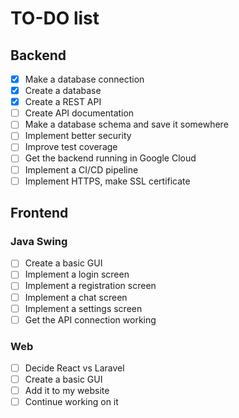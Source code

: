 # TO-DO list

## Backend
- [x] Make a database connection
- [x] Create a database
- [x] Create a REST API
- [ ] Create API documentation
- [ ] Make a database schema and save it somewhere
- [ ] Implement better security
- [ ] Improve test coverage
- [ ] Get the backend running in Google Cloud
- [ ] Implement a CI/CD pipeline
- [ ] Implement HTTPS, make SSL certificate

## Frontend
### Java Swing
- [ ] Create a basic GUI
- [ ] Implement a login screen
- [ ] Implement a registration screen
- [ ] Implement a chat screen
- [ ] Implement a settings screen
- [ ] Get the API connection working

### Web
- [ ] Decide React vs Laravel
- [ ] Create a basic GUI
- [ ] Add it to my website
- [ ] Continue working on it